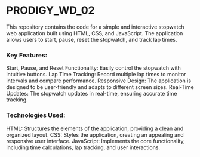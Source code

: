 # PRODIGY_WD_02
This repository contains the code for a simple and interactive stopwatch web application built using HTML, CSS, and JavaScript. The application allows users to start, pause, reset the stopwatch, and track lap times.

### Key Features:
Start, Pause, and Reset Functionality: Easily control the stopwatch with intuitive buttons.
Lap Time Tracking: Record multiple lap times to monitor intervals and compare performance.
Responsive Design: The application is designed to be user-friendly and adapts to different screen sizes.
Real-Time Updates: The stopwatch updates in real-time, ensuring accurate time tracking.

### Technologies Used:
HTML: Structures the elements of the application, providing a clean and organized layout.
CSS: Styles the application, creating an appealing and responsive user interface.
JavaScript: Implements the core functionality, including time calculations, lap tracking, and user interactions.
